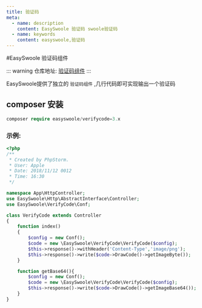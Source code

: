 ```yaml
---
title: 验证码
meta:
  - name: description
    content: EasySwoole 验证码 swoole验证码
  - name: keywords
    content: easyswoole,验证码
---
```


#EasySwoole 验证码组件  

::: warning 
仓库地址: [验证码组件](https://github.com/easy-swoole/verifyCode)
:::


EasySwoole提供了独立的 `验证码组件` ,几行代码即可实现输出一个验证码

## composer 安装
```php
composer require easyswoole/verifycode=3.x
```

### 示例:  
```php
<?php
/**
 * Created by PhpStorm.
 * User: Apple
 * Date: 2018/11/12 0012
 * Time: 16:30
 */

namespace App\HttpController;
use EasySwoole\Http\AbstractInterface\Controller;
use EasySwoole\VerifyCode\Conf;

class VerifyCode extends Controller
{
    function index()
    {
        $config = new Conf();
        $code = new \EasySwoole\VerifyCode\VerifyCode($config);
        $this->response()->withHeader('Content-Type','image/png');
        $this->response()->write($code->DrawCode()->getImageByte());
    }

    function getBase64(){
        $config = new Conf();
        $code = new \EasySwoole\VerifyCode\VerifyCode($config);
        $this->response()->write($code->DrawCode()->getImageBase64());
    }
}
```
